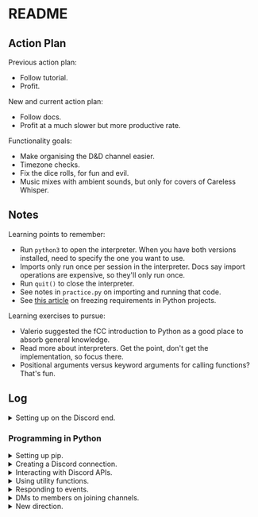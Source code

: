 # README

## Action Plan

Previous action plan:

- Follow tutorial.
- Profit.

New and current action plan:

- Follow docs.
- Profit at a much slower but more productive rate.

Functionality goals:

- Make organising the D&D channel easier.
- Timezone checks.
- Fix the dice rolls, for fun and evil.
- Music mixes with ambient sounds, but only for covers of Careless Whisper.

## Notes

Learning points to remember:

- Run `python3` to open the interpreter. When you have both versions installed, need to specify the one you want to use.
- Imports only run once per session in the interpreter. Docs say import operations are expensive, so they'll only run once.
- Run `quit()` to close the interpreter.
- See notes in `practice.py` on importing and running that code.
- See [this article](https://medium.com/@jtpaasch/the-right-way-to-use-virtual-environments-1bc255a0cba7) on freezing requirements in Python projects.

Learning exercises to pursue:

- Valerio suggested the fCC introduction to Python as a good place to absorb general knowledge.
- Read more about interpreters. Get the point, don't get the implementation, so focus there.
- Positional arguments versus keyword arguments for calling functions? That's fun.

## Log

<details>

<summary>Setting up on the Discord end.</summary>

- Made a Discord dev account.
- Used the Discord Dev Portal to make an application. Any application that interacts with the Discord APIs needs a Discord application, not just bots! Bots are a sub-set of the total interface. However, this will (hopefully) be a bot, so that's what we select all the settings for.
- Created a bot.
- Created a guild (server on Discord) to add it to.
- Added bot to the test server using OAuth2 on the Dev Portal. This is the step at which you can provide your bot with permissions. Be as granular as possible.
</details>

### Programming in Python

<details>

<summary>Setting up pip.</summary>

- Install `pip`, which is the standard package manager for Python (like `npm` for JavaScript). To check what version of `pip` you have, you can run `which pip3` in the terminal: `pip` should come bundled with installations of Python3.
- Use `pip` in a Python Virtual Environment.
- "To avoid installing packages directly into your system Python installation, you can use a virtual environment. A virtual environment provides an isolated Python interpreter for your project. Any packages that you use inside this environment will be independent of your system interpreter. This means that you can keep your project’s dependencies separate from other projects and the system at large." [Source](https://realpython.com/what-is-pip/).
- Used the following code to accomplish the above:

```
$ python3 -m venv venv
$ source venv/bin/activate
(venv) $ pip3 --version
pip 21.2.3 from .../python3.10/site-packages/pip (python 3.10)
(venv) $ pip --version
pip 21.2.3 from .../python3.10/site-packages/pip (python 3.10)
```

- "Here you create a virtual environment named venv by using Python’s built-in venv module. Then you activate it with the source command. The parentheses surrounding your venv name indicate that you successfully activated the virtual environment."
- "Finally, you check the version of the pip3 and pip executables inside your activated virtual environment. Both point to the same pip module, so once your virtual environment is activated, you can use either pip or pip3."

Installing `discord.py`:

- Ran the following code to install the Python Discord API library: `pip install -U discord.py`.

More virtual environment stuff:

- Once you've closed it, to restart the venv for the project, run the following:

```
cd venv
source bin/activate
```

- This changes directory into the venv folder, then reactivates the environment you've set up.
- [This was helpful.](https://ordinarycoders.com/blog/article/python-virtual-environment)

</details>

<details>

<summary>Creating a Discord connection.</summary>

- Connected to the client in `bot.py` and went through the code, googled some stuff.
- Set up `.env` and entered details.
- Attempted to run bot, but needed to set [intents](https://discordpy.readthedocs.io/en/stable/intents.html). Did this.
- Ran bot, and client successfully connected to Discord using token!

</details>

<details>

<summary>Interacting with Discord APIs.</summary>

- `Client` gives us access to a wide range of Discord APIs.
- Discord calls `on_ready()` once a connection is secured and data is prepared. So, you can access guild data inside of `on_ready()` so long as you connect to a guild by including appropriate tokens inside your `.env` file.
- Set up this connection and attempted to run.
- Had a silly syntax error where had function call after client.guilds in my for in loop. Mind out!
- Got it working.
- You can also pull out everyone who is a member of the guild, from the guild property.
- Did that too.

</details>

<details>

<summary>Using utility functions.</summary>

- There are utility functions available inside of `discord.py`.
- "The term “utility” has no precise definition. A piece of code can be called a utility if it seems too small to be considered as a separate application, and too general-purpose to be considered as part of a particular program. A database program would not be a utility, for example, but a function which performed a single operation on a list could be." [Source](https://www.csee.umbc.edu/courses/331/resources/lisp/onLisp/04utilityFunctions.pdf).
- Python docs have some pages on utilities that are a bit crunchier to read too. Maybe read later!
- So. In the code where we're printing the guild name and identifier, we could clean this code up with some utilities.
- Read the whole tutorial for step-by-step details.
- Basically, `discord.utils` contains a lot of functions which can help us by abstracting away unnecessary code and work.
- For example, we can replace our original for loop checking for guild name matches with `discord.utils.find()` which takes a function (a predicate), which identifies some characteristic of the element in the iterable that you’re looking for. Once `find()` locates that element that satisfies the predicate, it will return it: so, similar to looping and then breaking once the loop is complete.
- Note: below example takes in lambda, which is basically an anonymous function? [Read this](https://stackoverflow.com/questions/16501/what-is-a-lambda-function).
- To simplify `find()` even further, we could even use `get()` instead.
- The `get()` utility takes the iterable and some keyword arguments. The keyword arguments represent attributes of the elements in the iterable that must all be satisfied for `get()` to return the element.
- So, to give examples:

```python
# original code
@client.event # this is a decorator: syntax for calling higher order functions. decorators wrap functions, modifying behaviour
async def on_ready(): # asynchronous function called on_ready()
    print(f'{client.user} has connected to Discord!')

    for guild in client.guilds: # for loop through guilds available inside client connection object
        if guild.name == GUILD: # if the guild name matches the .env guild name, break out of the loop
            break

    print(
        f'{client.user} is connected to the following guild:\n'
        f'{guild.name}(id:{guild.id}'
        )

    members = '\n - '.join([member.name for member in guild.members]) # assigns members to a formatted string, joined to a loop
    print(f'Guild Members:\n - {members}') # prints out the list of guild members, formatted
# some stackoverflow guy says we could end this function with: on_ready = client.event(on_ready)
# the @ symbol is a shorthand to eliminating having to type that, though
```

```python
# using find()
@client.event
async def on_ready(): # asynchronous function called on_ready()
    guild = discord.utils.find(lambda g: g.name == GUILD, client.guilds) # find() takes lambda g as predicate, wants g.name to match
    print( # once g.name matches the GUILD variable we've set, it'll return the element and print accordingly
        f'{client.user} is connected to the following guild:\n'
        f'{guild.name}(id: {guild.id})'
    )
```

```python
# using get()
@client.event
async def on_ready():
    guild = discord.utils.get(client.guilds, name=GUILD) # get checks client.guilds for a name property matching GUILD variable
    print( # when it gets one, runs print code
        f'{client.user} is connected to the following guild:\n'
        f'{guild.name}(id: {guild.id})'
    )
```

- "Technical Detail: Under the hood, get() actually uses the attrs keyword arguments to build a predicate, which it then uses to call find()."

</details>

<details>

<summary>Responding to events.</summary>

- So. We know `on_ready()` is an event: its decorator says so.
- An event is something that happens on Discord that you can use to trigger a reaction in your code. Your code will listen for and then respond to events.
- The `on_ready()` event handler handles the event where the `Client` has made a connection to Discord and prepared its response data. When Discord fires an event, `discord.py` will route the event data to the corresponding event handler on your connected `Client`.
- There are two ways in `discord.py` to implement an event handler:
  - Using the client.event decorator.
  - Creating a subclass of Client and overriding its handler methods.
- There should be no difference between these two implementation styles for events. We'll be using the decorator version primarily though, as it looks similar to how bot commands are implemented.
- See below for examples, though, of decorator event implementation versus class event implementation:

```python
# decorator implementation
@client.event
async def on_ready():
    guild = discord.utils.get(client.guilds, name=GUILD)
    print(
        f'{client.user} is connected to the following guild:\n'
        f'{guild.name}(id: {guild.id})'
```

```python
# class implementation
class CustomClient(discord.Client):
    async def on_ready(self):
        print(f'{self.user} has connected to Discord!')
```

- Just like before, we've created a client variable. The actual Client is different, however. Instead of using the normal base class, client is an instance of CustomClient, which has an overridden on_ready() function.

</details>

<details>

<summary>DMs to members on joining channels.</summary>

- As of time of writing, had a nightmare with this and couldn't get it to work.
- Not sure whether because of personal Discord settings and linked accounts, potentially making it harder for code to recognise my test account as a new member? Or whether syntax wrong, as some of the syntax in this tutorial is aged, and online implementations of same functionality have been done in different ways from a cursory search.
- Going to look into more resources about it.
- Potential resources: find an active Discord bot and perceive the code. Lots on GitHub to eyeball!
- Current solve: am abandoning this functionality for now in favour of maintaining velocity and continuing tutorial, will circle back when I know more about what's going on. Not finding it useful trying to troubleshoot.

</details>

<details>

<summary>New direction.</summary>

- Confirmed syntax and implementation of tutorial were aged! We love an educational website that publishes no dates on its articles that you have to go digging for, truly.
- Recentering on the official `discord.py` docs and going to follow those from the beginning.
- On reflection, prefer this approach: feels more useful as a general learning tool, as the most fun and productive thing about trying to write in Python hasn't been learning Python, but has been learning more about programming generally. Feels like trying to understand the docs - rather than trying to put together a single working product - can provide benefit in this area.
- Changed previous `bot.py` we've been referring to, and it is now `retiredBot.py` instead. From now on, we're operating on a whole new `bot.py`.

</details>
